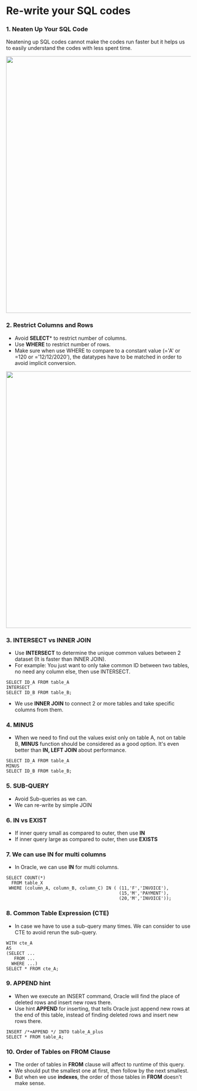 # Re-write your SQL codes

### 1. Neaten Up Your SQL Code</br>
Neatening up SQL codes cannot make the codes run faster but it helps us to easily understand the codes with less spent time.</br>
<p align="center"><img src="https://i.imgur.com/htr2R3O.png" width="700" ></p>


### 2. Restrict Columns and Rows</br>
- Avoid **SELECT*** to restrict number of columns.</br>
- Use **WHERE** to restrict number of rows.</br>
- Make sure when use WHERE to compare to a constant value (='A' or =120 or ='12/12/2020'), the datatypes have to be matched in order to avoid implicit conversion.
<p align="center"><img src="https://i.imgur.com/M2sPuI4.png" width="700" ></p>


### 3. INTERSECT vs INNER JOIN</br>
- Use **INTERSECT** to determine the unique common values between 2 dataset (It is faster than INNER JOIN). 
- For example: You just want to only take common ID between two tables, no need any column else, then use INTERSECT.
```
SELECT ID_A FROM table_A
INTERSECT
SELECT ID_B FROM table_B;
```
- We use **INNER JOIN** to connect 2 or more tables and take specific columns from them.


### 4. MINUS</br>
- When we need to find out the values exist only on table A, not on table B, **MINUS** function should be considered as a good option. It's even better than **IN, LEFT JOIN** about performance.
```
SELECT ID_A FROM table_A
MINUS
SELECT ID_B FROM table_B;
```


### 5. SUB-QUERY</br>
- Avoid Sub-queries as we can.
- We can re-write by simple JOIN


### 6. IN vs EXIST</br>
- If inner query small as compared to outer, then use **IN**
- If inner query large as compared to outer, then use **EXISTS**



### 7. We can use IN for multi columns</br>
- In Oracle, we can use **IN** for multi columns.
```
SELECT COUNT(*) 
  FROM table_X 
 WHERE (column_A, column_B, column_C) IN ( (11,'F','INVOICE'), 
                                           (15,'M','PAYMENT'), 
                                           (20,'M','INVOICE'));
```



### 8. Common Table Expression (CTE)</br>
- In case we have to use a sub-query many times. We can consider to use CTE to avoid rerun the sub-query.
```
WITH cte_A 
AS 
(SELECT ... 
   FROM ... 
  WHERE ...)
SELECT * FROM cte_A;
```


### 9. APPEND hint</br>
- When we execute an INSERT command, Oracle will find the place of deleted rows and insert new rows there.
- Use hint **APPEND** for inserting, that tells Oracle just append new rows at the end of this table, instead of finding deleted rows and insert new rows there.
```
INSERT /*+APPEND */ INTO table_A_plus
SELECT * FROM table_A;
```


### 10. Order of Tables on FROM Clause</br>
- The order of tables in **FROM** clause will affect to runtime of this query. 
- We should put the smallest one at first, then follow by the next smallest. 
- But when we use **indexes**, the order of those tables in **FROM** doesn't make sense.
